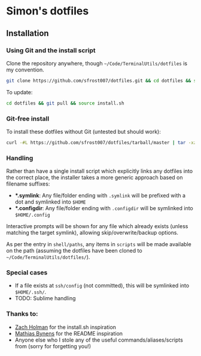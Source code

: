 # Simon's dotfiles

## Installation

### Using Git and the install script

Clone the repository anywhere, though `~/Code/TerminalUtils/dotfiles` is my convention.

```bash
git clone https://github.com/sfrost007/dotfiles.git && cd dotfiles && source install.sh
```

To update:

```bash
cd dotfiles && git pull && source install.sh
```

### Git-free install

To install these dotfiles without Git (untested but should work):

```bash
curl -#L https://github.com/sfrost007/dotfiles/tarball/master | tar -xzv --strip-components 1 --exclude={README.md} && cd dotfiles && source install.sh
```

### Handling

Rather than have a single install script which explicitly links any dotfiles into the correct place, the installer takes a more generic approach based on filename suffixes:

* **\*.symlink**: Any file/folder ending with `.symlink` will be prefixed with a dot and symlinked into `$HOME`
* **\*.configdir**: Any file/folder ending with `.configdir` will be symlinked into `$HOME/.config`

Interactive prompts will be shown for any file which already exists (unless matching the target symlink), allowing skip/overwrite/backup options.

As per the entry in `shell/paths`, any items in `scripts` will be made available on the path (assuming the dotfiles have been cloned to `~/Code/TerminalUtils/dotfiles/`).


### Special cases

* If a file exists at `ssh/config` (not committed), this will be symlinked into `$HOME/.ssh/`.
* TODO: Sublime handling


### Thanks to:

* [Zach Holman](http://github.com/holman/dotfiles) for the install.sh inspiration
* [Mathias Bynens](http://github.com/mathiasbynens/dotfiles) for the README inspiration
* Anyone else who I stole any of the useful commands/aliases/scripts from (sorry for forgetting you!)
